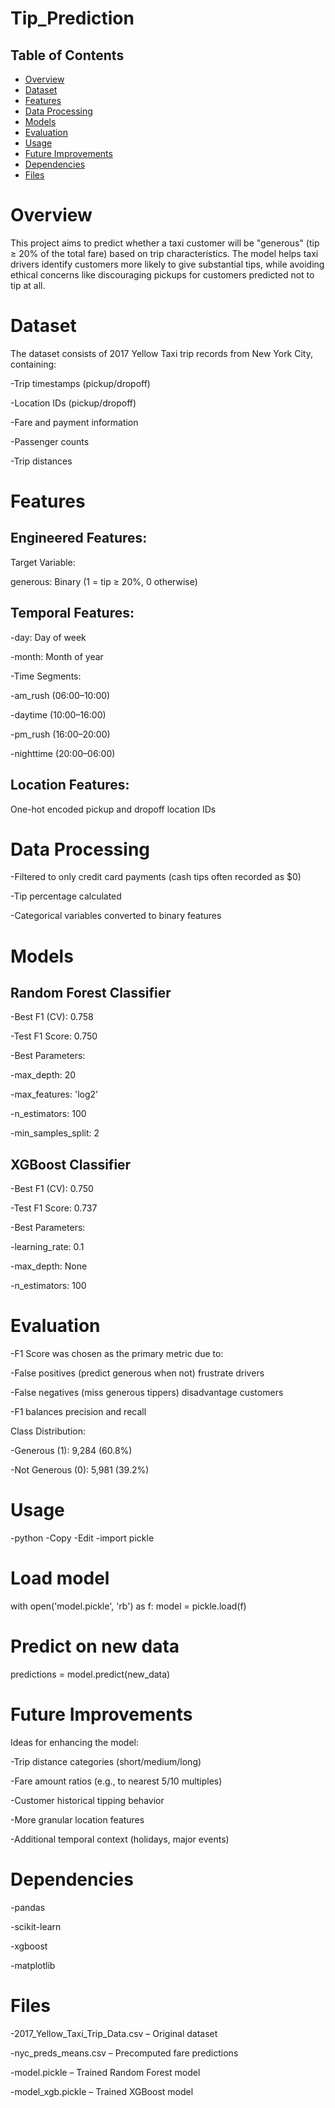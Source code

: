 # Tip_Prediction

## Table of Contents
- [Overview](#overview)
- [Dataset](#dataset)
- [Features](#features)
- [Data Processing](#data-processing)
- [Models](#models)
- [Evaluation](#evaluation)
- [Usage](#usage)
- [Future Improvements](#future-improvements)
- [Dependencies](#dependencies)
- [Files](#files)


# Overview
This project aims to predict whether a taxi customer will be "generous" (tip ≥ 20% of the total fare) based on trip characteristics. The model helps taxi drivers identify customers more likely to give substantial tips, while avoiding ethical concerns like discouraging pickups for customers predicted not to tip at all.

# Dataset
The dataset consists of 2017 Yellow Taxi trip records from New York City, containing:

-Trip timestamps (pickup/dropoff)

-Location IDs (pickup/dropoff)

-Fare and payment information

-Passenger counts

-Trip distances

# Features
## Engineered Features:
Target Variable:

generous: Binary (1 = tip ≥ 20%, 0 otherwise)

## Temporal Features:
-day: Day of week

-month: Month of year

-Time Segments:

-am_rush (06:00–10:00)

-daytime (10:00–16:00)

-pm_rush (16:00–20:00)

-nighttime (20:00–06:00)

## Location Features:
One-hot encoded pickup and dropoff location IDs

# Data Processing
-Filtered to only credit card payments (cash tips often recorded as $0)

-Tip percentage calculated

-Categorical variables converted to binary features

# Models
## Random Forest Classifier
-Best F1 (CV): 0.758

-Test F1 Score: 0.750

-Best Parameters:

-max_depth: 20

-max_features: 'log2'

-n_estimators: 100

-min_samples_split: 2

## XGBoost Classifier
-Best F1 (CV): 0.750

-Test F1 Score: 0.737

-Best Parameters:

-learning_rate: 0.1

-max_depth: None

-n_estimators: 100

# Evaluation
-F1 Score was chosen as the primary metric due to:

-False positives (predict generous when not) frustrate drivers

-False negatives (miss generous tippers) disadvantage customers

-F1 balances precision and recall

Class Distribution:

-Generous (1): 9,284 (60.8%)

-Not Generous (0): 5,981 (39.2%)

# Usage
-python
-Copy
-Edit
-import pickle

# Load model
with open('model.pickle', 'rb') as f:
    model = pickle.load(f)

# Predict on new data
predictions = model.predict(new_data)
# Future Improvements
Ideas for enhancing the model:

-Trip distance categories (short/medium/long)

-Fare amount ratios (e.g., to nearest 5/10 multiples)

-Customer historical tipping behavior

-More granular location features

-Additional temporal context (holidays, major events)

# Dependencies
-pandas

-scikit-learn

-xgboost

-matplotlib

# Files
-2017_Yellow_Taxi_Trip_Data.csv – Original dataset

-nyc_preds_means.csv – Precomputed fare predictions

-model.pickle – Trained Random Forest model

-model_xgb.pickle – Trained XGBoost model
